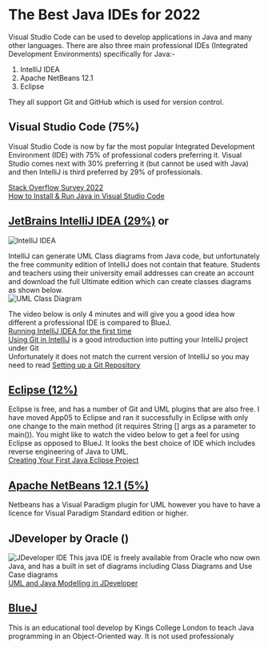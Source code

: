 # The Best Java IDEs for 2022
Visual Studio Code can be used to develop applications in Java and many other languages.
There are also three main professional IDEs (Integrated Development Environments) specifically for Java:-
1. IntelliJ IDEA
2. Apache NetBeans 12.1
3. Eclipse 
  
They all support Git and GitHub which is used for version control.

## Visual Studio Code (75%)
Visual Studio Code is now by far the most popular Integrated Development Environment (IDE) with 75% of professional coders preferring it.  Visual Studio comes next with 30% preferring it (but cannot be used with Java) and then IntelliJ is third preferred by 29% of professionals.

[Stack Overflow Survey 2022](https://survey.stackoverflow.co/2022/#most-popular-technologies-new-collab-tools-prof)     
[How to Install & Run Java in Visual Studio Code](https://www.youtube.com/watch?v=fbyobdxDQno&ab_channel=TutorialBrain)

## [JetBrains IntelliJ IDEA (29%)](https://www.jetbrains.com/idea/) or 
![IntelliJ IDEA](https://github.com/BNU-CO452/BlueJ-Apps/blob/master/images/IntelliJ_IDEA.jpg)   

IntelliJ can generate UML Class diagrams from Java code, but unfortunately the free community edition of IntelliJ does not contain that feature. 
Students and teachers using their university email addresses can create an account and download the full Ultimate edition which can create classes diagrams as shown below.   
![UML Class Diagram](https://github.com/BNU-CO452/BlueJ-Apps/blob/master/images/App05-classesIJ.jpg)

The video below is only 4 minutes and will give you a good idea how different a professional IDE is compared to BlueJ.    
[Running IntelliJ IDEA for the first time](https://www.youtube.com/watch?v=c0efB_CKOYo&ab_channel=IntelliJIDEAbyJetBrains)    
[Using Git in IntelliJ](https://www.youtube.com/watch?v=uUzRMOCBorg&t=2s&ab_channel=LaunchCode) is a good introduction into putting your IntelliJ project under Git   
Unfortunately it does not match the current version of IntelliJ so you may need to read [Setting up a Git Repository](https://www.jetbrains.com/help/idea/set-up-a-git-repository.html#check_project_status)   

## [Eclipse (12%)](https://www.eclipse.org/eclipseide/)
Eclipse is free, and has a number of Git and UML plugins that are also free.  I have moved App05 to Eclipse and ran it successfully in Eclipse with only one change to the main method (it requires String [] args as a parameter to main()).  You might like to watch the video below to get a feel for using Eclipse as opposed to BlueJ.  It looks the best choice of IDE which includes reverse engineering of Java to UML.   
[Creating Your First Java Eclipse Project](https://www.youtube.com/watch?v=S37y-BHzTBc&ab_channel=CraigPiercy)

## [Apache NetBeans 12.1 (5%)](https://netbeans.org/features/index.html)
Netbeans has a Visual Paradigm plugin for UML however you have to have a licence for Visual Paradigm Standard edition or higher.

## JDeveloper by Oracle ()
![JDeveloper IDE](https://github.com/BNU-CO452/BlueJ-Apps/blob/master/images/JBuilder%20IDE.jpg)
This java IDE is freely available from Oracle who now own Java, and has a built in set of diagrams including Class Diagrams and Use Case diagrams    
[UML and Java Modelling in JDeveloper](https://www.youtube.com/watch?v=cQ4a3L75eJM&ab_channel=ShayJDev)

## [BlueJ](https://www.bluej.org/)
This is an educational tool develop by Kings College London to teach Java programming in an Object-Oriented way.  It is not used professionaly

